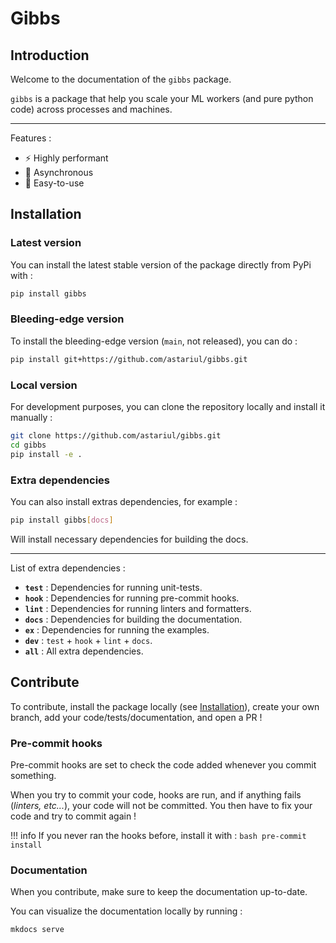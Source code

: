 # Gibbs

## Introduction

Welcome to the documentation of the `gibbs` package.

`gibbs` is a package that help you scale your ML workers (and pure python code) across processes and machines.

---

Features :

* ⚡️ Highly performant
* 🔀 Asynchronous
* 🐥 Easy-to-use

## Installation

### Latest version

You can install the latest stable version of the package directly from PyPi with :

```bash
pip install gibbs
```

### Bleeding-edge version

To install the bleeding-edge version (`main`, not released), you can do :

```bash
pip install git+https://github.com/astariul/gibbs.git
```

### Local version

For development purposes, you can clone the repository locally and install it manually :

```bash
git clone https://github.com/astariul/gibbs.git
cd gibbs
pip install -e .
```

### Extra dependencies

You can also install extras dependencies, for example :

```bash
pip install gibbs[docs]
```

Will install necessary dependencies for building the docs.

---

List of extra dependencies :

* **`test`** : Dependencies for running unit-tests.
* **`hook`** : Dependencies for running pre-commit hooks.
* **`lint`** : Dependencies for running linters and formatters.
* **`docs`** : Dependencies for building the documentation.
* **`ex`** : Dependencies for running the examples.
* **`dev`** : `test` + `hook` + `lint` + `docs`.
* **`all`** : All extra dependencies.

## Contribute

To contribute, install the package locally (see [Installation](#local-version)), create your own branch, add your code/tests/documentation, and open a PR !

### Pre-commit hooks

Pre-commit hooks are set to check the code added whenever you commit something.

When you try to commit your code, hooks are run, and if anything fails (_linters, etc..._), your code will not be committed. You then have to fix your code and try to commit again !

!!! info
    If you never ran the hooks before, install it with :
    ```bash
    pre-commit install
    ```

### Documentation

When you contribute, make sure to keep the documentation up-to-date.

You can visualize the documentation locally by running :

```bash
mkdocs serve
```
